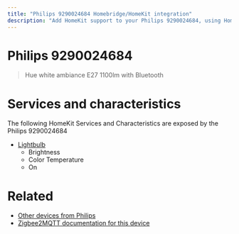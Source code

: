 ```yaml
---
title: "Philips 9290024684 Homebridge/HomeKit integration"
description: "Add HomeKit support to your Philips 9290024684, using Homebridge, Zigbee2MQTT and homebridge-z2m."
---
```

<!---
This file has been GENERATED using src/docgen/docgen.ts
DO NOT EDIT THIS FILE MANUALLY!
-->
# Philips 9290024684
> Hue white ambiance E27 1100lm with Bluetooth


# Services and characteristics
The following HomeKit Services and Characteristics are exposed by
the Philips 9290024684

* [Lightbulb](../../light.md)
  * Brightness
  * Color Temperature
  * On


# Related
* [Other devices from Philips](../index.md#philips)
* [Zigbee2MQTT documentation for this device](https://www.zigbee2mqtt.io/devices/9290024684.html)